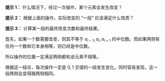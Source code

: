 **提示 1：** 什么情况下，经过一次操作，某个元素会发生改变？

**提示 2：** 根据上面的操作，实际改变的 “一段” 应该满足什么性质？

**提示 3：** 计算某一段的最终改变次数和最终结果。

首先，如果一个数需要改变，则其不等于 $a_{i-1}, a_i, a_{i+1}$ 的中位数。而如果两侧有任何一个数和它本身相等，则已经是中位数。

所以操作的位置一定满足两侧都和该元素不相等。

根据这一结论，每次操作一定是 $0,1$ 交错的一段发生变化。同时容易发现，这一段两侧会变得跟两侧相同。